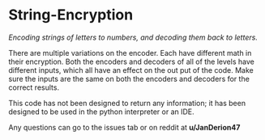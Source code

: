 # String-Encryption
*Encoding strings of letters to numbers,
 and decoding them back to letters.*

There are multiple variations on the encoder.
Each have different math in their encryption.
Both the encoders and decoders of all of the levels have different
 inputs, which all have an effect on the out put of the code.
Make sure the inputs are the same on both the encoders and decoders
 for the correct results.

This code has not been designed to return any information;
it has been designed to be used in the python interpreter or an IDE.

Any questions can go to the issues tab or on reddit at **u/JanDerion47**
